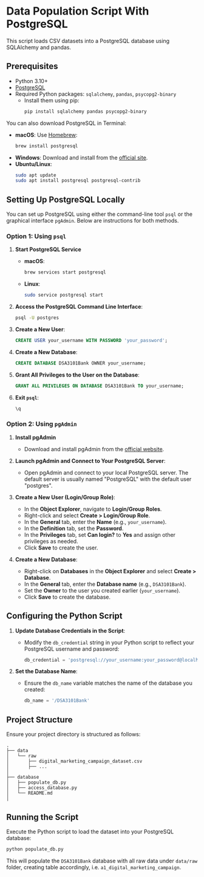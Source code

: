 
# Data Population Script With PostgreSQL

This script loads CSV datasets into a PostgreSQL database using SQLAlchemy and pandas.

## Prerequisites

- Python 3.10+
- [PostgreSQL](https://www.postgresql.org/download/)
- Required Python packages: `sqlalchemy`, `pandas`, `psycopg2-binary`
  - Install them using pip:
    ```bash
    pip install sqlalchemy pandas psycopg2-binary
    ```


  
You can also download PostgreSQL in Terminal:   
   - **macOS**: Use [Homebrew](https://brew.sh/):
     ```bash
     brew install postgresql
     ```
   - **Windows**: Download and install from the [official site](https://www.postgresql.org/download/windows/).
   - **Ubuntu/Linux**:
     ```bash
     sudo apt update
     sudo apt install postgresql postgresql-contrib
     ```
## Setting Up PostgreSQL Locally

You can set up PostgreSQL using either the command-line tool `psql` or the graphical interface `pgAdmin`. Below are instructions for both methods.

### Option 1: Using `psql`

1. **Start PostgreSQL Service**  
   - **macOS**:
     ```bash
     brew services start postgresql
     ```
   - **Linux**:
     ```bash
     sudo service postgresql start
     ```

2. **Access the PostgreSQL Command Line Interface**:
   ```bash
   psql -U postgres
   ```

3. **Create a New User**:
   ```sql
   CREATE USER your_username WITH PASSWORD 'your_password';
   ```

4. **Create a New Database**:
   ```sql
   CREATE DATABASE DSA3101Bank OWNER your_username;
   ```

5. **Grant All Privileges to the User on the Database**:
   ```sql
   GRANT ALL PRIVILEGES ON DATABASE DSA3101Bank TO your_username;
   ```

6. **Exit `psql`**:
   ```sql
   \q
   ```

### Option 2: Using `pgAdmin`

1. **Install pgAdmin**  
   - Download and install pgAdmin from the [official website](https://www.pgadmin.org/download/).

2. **Launch pgAdmin and Connect to Your PostgreSQL Server**:
   - Open pgAdmin and connect to your local PostgreSQL server. The default server is usually named "PostgreSQL" with the default user "postgres".

3. **Create a New User (Login/Group Role)**:
   - In the **Object Explorer**, navigate to **Login/Group Roles**.
   - Right-click and select **Create > Login/Group Role**.
   - In the **General** tab, enter the **Name** (e.g., `your_username`).
   - In the **Definition** tab, set the **Password**.
   - In the **Privileges** tab, set **Can login?** to **Yes** and assign other privileges as needed.
   - Click **Save** to create the user.

4. **Create a New Database**:
   - Right-click on **Databases** in the **Object Explorer** and select **Create > Database**.
   - In the **General** tab, enter the **Database name** (e.g., `DSA3101Bank`).
   - Set the **Owner** to the user you created earlier (`your_username`).
   - Click **Save** to create the database.

## Configuring the Python Script

1. **Update Database Credentials in the Script**:
   - Modify the `db_credential` string in your Python script to reflect your PostgreSQL username and password:
     ```python
     db_credential = 'postgresql://your_username:your_password@localhost:5432'
     ```

2. **Set the Database Name**:
   - Ensure the `db_name` variable matches the name of the database you created:
     ```python
     db_name = '/DSA3101Bank'
     ```

## Project Structure

Ensure your project directory is structured as follows:

```
.
├── data
│   └── raw
│       ├── digital_marketing_campaign_dataset.csv
│       ├── ...
│  
├── database
│   ├── populate_db.py
│   ├── access_database.py
│   └── README.md
│

```

## Running the Script

Execute the Python script to load the dataset into your PostgreSQL database:

```bash
python populate_db.py
```

This will populate the `DSA3101Bank` database with all raw data under `data/raw` folder, creating table accordingly, i.e. `a1_digital_marketing_campaign`.

